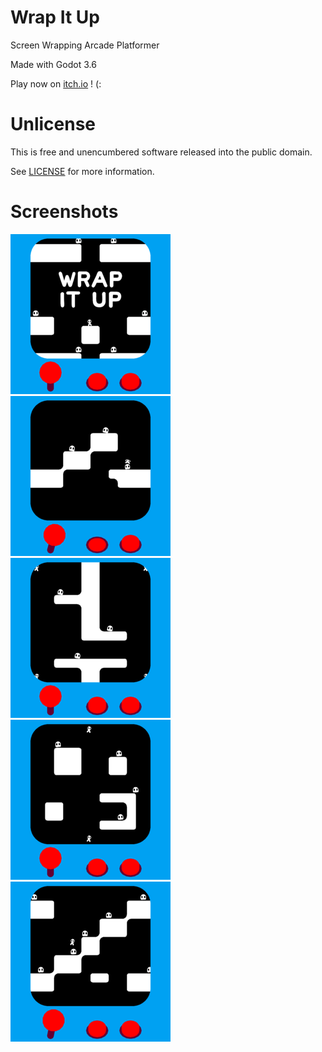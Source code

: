 # Wrap It Up
Screen Wrapping Arcade Platformer

Made with Godot 3.6

Play now on [itch.io](https://harmonyhoney.itch.io/wrap-it-up) ! (:

# Unlicense
This is free and unencumbered software released into the public domain.

See [LICENSE](LICENSE) for more information.

# Screenshots

![shot1](media/image/screenshot/thumb1.png)
![shot2](media/image/screenshot/thumb2.png)
![shot3](media/image/screenshot/thumb3.png)
![shot4](media/image/screenshot/thumb4.png)
![shot5](media/image/screenshot/thumb5.png)